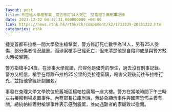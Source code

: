 ```yaml
---
layout: post
title: 布拉格大學槍擊案　警方修訂14人死亡　又指槍手無刑事記錄
date: 2023-12-22 04:47:31.000000000 +08:00
link: https://news.rthk.hk/rthk/ch/component/k2/1733329-20231222.htm
categories: rthk
---
```


捷克首都布拉格一間大學發生槍擊案，警方修訂死亡數字為14人，另有25人受傷，部分傷者情況嚴重。而涉案槍手已經死亡，但未清楚他是自殺抑或是與警方駁火時被擊斃。

警方指槍手24歲，在涉事大學就讀，形容他是優秀的學生，過去沒有刑事記錄。警方又相信，槍手在距離布拉格25公里的克拉德諾鎮，殺害父親後前往布拉格行兇，並指他曾經計劃自殺。

事發在查理大學文學院位於舊城區楊帕拉廣場一座大樓。警方在當地時間下午三時左右接報到場處置事件。內務部長拉庫尚說，無跡象顯示事件與國際恐怖主義有關。總統帕維爾對槍擊事件表示感到震驚，並向遇難者的家屬致以慰問。
